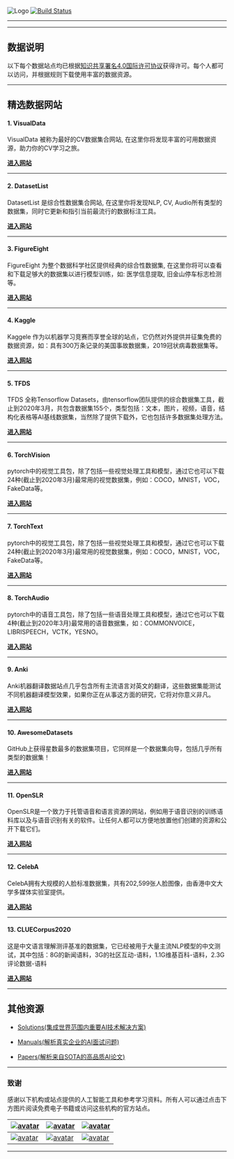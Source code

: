 
![Logo](http://www.tisv.cn/img/logo.png)
[![Build Status](http://www.tisv.cn/img/badge.svg)](http://www.tisv.cn/) 

---

---

## 数据说明



以下每个数据站点均已根据[知识共享署名4.0国际许可协议](http://creativecommons.org/licenses/by/4.0/)获得许可。每个人都可以访问，并根据规则下载使用丰富的数据资源。


---


## 精选数据网站


#### 1. VisualData

VisualData 被称为最好的CV数据集合网站, 在这里你将发现丰富的可用数据资源，助力你的CV学习之旅。	

**[进入网站](https://www.visualdata.io/)**

---

#### 2. DatasetList

DatasetList 是综合性数据集合网站, 在这里你将发现NLP, CV, Audio所有类型的数据集，同时它更新和指引当前最流行的数据标注工具。		
   
**[进入网站](https://www.datasetlist.com/)**

---

#### 3. FigureEight

FigureEight 为整个数据科学社区提供经典的综合性数据集, 在这里你将可以查看和下载足够大的数据集以进行模型训练，如: 医学信息提取, 旧金山停车标志检测等。		

**[进入网站](https://www.figure-eight.com/datasets/)**

---

#### 4. Kaggle

Kaggele 作为以机器学习竞赛而享誉全球的站点，它仍然对外提供并征集免费的数据资源，如：具有300万条记录的美国事故数据集，2019冠状病毒数据集等。


**[进入网站](https://www.kaggle.com/datasets/)**

---

#### 5. TFDS

TFDS 全称Tensorflow Datasets，由tensorflow团队提供的综合数据集工具，截止到2020年3月，共包含数据集155个，类型包括：文本，图片，视频，语音，结构化表格等AI基线数据集，当然除了提供下载外，它也包括许多数据集处理方法。

**[进入网站](https://https//tensorflow.google.cn/datasets/catalog/overview?hl=zh-cn)**

---

#### 6. TorchVision

pytorch中的视觉工具包，除了包括一些视觉处理工具和模型，通过它也可以下载24种(截止到2020年3月)最常用的视觉数据集，例如：COCO，MNIST，VOC，FakeData等。

**[进入网站](https://pytorch.org/docs/stable/torchvision/index.html?highlight=torchvision#module-torchvision)**


---

#### 7. TorchText

pytorch中的视觉工具包，除了包括一些视觉处理工具和模型，通过它也可以下载24种(截止到2020年3月)最常用的视觉数据集，例如：COCO，MNIST，VOC，FakeData等。

**[进入网站](https://pytorch.org/text/datasets.html)**


---

#### 8. TorchAudio

pytorch中的语音工具包，除了包括一些语音处理工具和模型，通过它也可以下载4种(截止到2020年3月)最常用的语音数据集，如：COMMONVOICE，LIBRISPEECH，VCTK，YESNO。

**[进入网站](https://pytorch.org/audio/datasets.html#librispeech)**


---

#### 9. Anki

Anki机器翻译数据站点几乎包含所有主流语言对英文的翻译，这些数据集能测试不同机器翻译模型效果，如果你正在从事这方面的研究，它将对你意义非凡。

**[进入网站](http://www.manythings.org/anki/)**


---

#### 10. AwesomeDatasets

GitHub上获得星数最多的数据集项目，它同样是一个数据集向导，包括几乎所有类型的数据集！

**[进入网站](https://github.com/awesomedata/awesome-public-datasets)**

---

#### 11.  OpenSLR

OpenSLR是一个致力于托管语音和语言资源的网站，例如用于语音识别的训练语料库以及与语音识别有关的软件。让任何人都可以方便地放置他们创建的资源和公开下载它们。

**[进入网站](http://www.openslr.org/resources.php)**


---

#### 12. CelebA

CelebA拥有大规模的人脸标准数据集，共有202,599张人脸图像，由香港中文大学多媒体实验室提供。

**[进入网站](http://mmlab.ie.cuhk.edu.hk/projects/CelebA.html)**


---

#### 13. CLUECorpus2020

这是中文语言理解测评基准的数据集，它已经被用于大量主流NLP模型的中文测试，其中包括：8G的新闻语料，3G的社区互动-语料，1.1G维基百科-语料，2.3G评论数据-语料

**[进入网站](https://github.com/CLUEbenchmark/CLUE)**

---

## 其他资源

* [Solutions(集成世界范围内重要AI技术解决方案)](https://github.com/AITutorials/solutions)

* [Manuals(解析真实企业的AI面试问题)](https://github.com/AITutorials/examples)

* [Papers(解析来自SOTA的高品质AI论文)](https://github.com/AITutorials/cooperation)


---

### 致谢

感谢以下机构或站点提供的人工智能工具和参考学习资料。所有人可以通过点击下方图片阅读免费电子书籍或访问这些机构的官方站点。


| [![avatar](http://ai.tisv.cn/img/book11.png)](https://livebook.manning.com/book/deep-learning-with-python/) | [![avatar](https://user-images.githubusercontent.com/61530230/76381930-e7e25900-6391-11ea-861a-5ceebb96d4bd.png)](https://www.deeplearningbook.org/contents/TOC.html) | [![avatar](http://ai.tisv.cn/img/book13.png)](http://neuralnetworksanddeeplearning.com/)|
| ---- | ---- | ---- |
| [![avatar](http://ai.tisv.cn/img/t1.png)](https://tensorflow.google.cn/) |  [![avatar](http://ai.tisv.cn/img/t2.png)](https://pytorch.org/) | [![avatar](http://ai.tisv.cn/img/t3.png)](https://keras.io/) |

---


